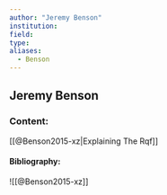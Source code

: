 ```yaml
---
author: "Jeremy Benson"
institution:
field:
type:
aliases:
  - Benson
---
```


## Jeremy Benson

### Content:
[[@Benson2015-xz|Explaining The Rqf]]

#### Bibliography:

![[@Benson2015-xz]]